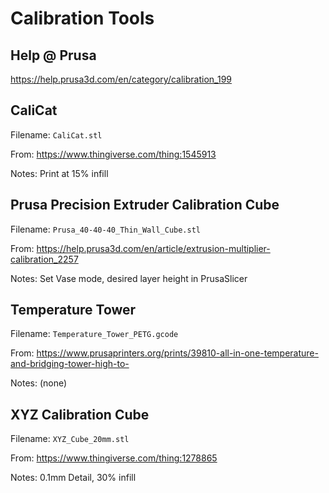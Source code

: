 # Calibration Tools

## Help @ Prusa
https://help.prusa3d.com/en/category/calibration_199

## CaliCat
Filename: `CaliCat.stl`

From: https://www.thingiverse.com/thing:1545913

Notes: Print at 15% infill

## Prusa Precision Extruder Calibration Cube
Filename: `Prusa_40-40-40_Thin_Wall_Cube.stl`

From: https://help.prusa3d.com/en/article/extrusion-multiplier-calibration_2257

Notes: Set Vase mode, desired layer height in PrusaSlicer

## Temperature Tower
Filename: `Temperature_Tower_PETG.gcode`

From: https://www.prusaprinters.org/prints/39810-all-in-one-temperature-and-bridging-tower-high-to-

Notes: (none)

## XYZ Calibration Cube
Filename: `XYZ_Cube_20mm.stl`

From: https://www.thingiverse.com/thing:1278865

Notes: 0.1mm Detail, 30% infill
